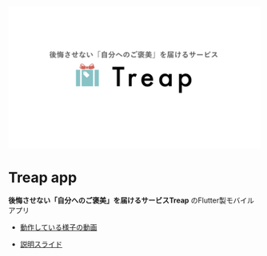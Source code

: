 <img src="assets/images/treap.png">

# Treap app
**後悔させない「自分へのご褒美」を届けるサービスTreap** のFlutter製モバイルアプリ

- [動作している様子の動画](https://drive.google.com/file/d/1pJ8bcMkzOE4JrW6CT-Xr9F3KnL6HBEG_/view)

- [説明スライド](https://drive.google.com/file/d/1NzKmXRNTmoAK3AMe0T_G6bg9Bpb5AOjp/view)
